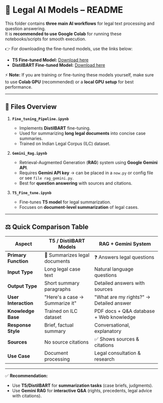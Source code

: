 # 📂 Legal AI Models – README  

This folder contains **three main AI workflows** for legal text processing and question answering.  
It is **recommended to use Google Colab** for running these notebooks/scripts for smooth execution.  

👉 For downloading the fine-tuned models, use the links below:  
- **T5 Fine-tuned Model:** [Download here](https://drive.google.com/drive/folders/17y3umzNhUIXfWu1yEdRSQOc1bRNTWGmy?usp=drive_link)  
- **DistilBART Fine-tuned Model:** [Download here](https://drive.google.com/drive/folders/1SF3LDySBDGAh92S_upl9zO-gvmvexY4Y?usp=sharing)  

⚡ **Note:** If you are training or fine-tuning these models yourself, make sure to use **Colab GPU** (recommended) or a **local GPU setup** for best performance.  

---

## 📑 Files Overview  

1. **`Fine_tuning_Pipeline.ipynb`**  
   - Implements **DistilBART** fine-tuning.  
   - Used for summarizing **long legal documents** into concise case summaries.  
   - Trained on Indian Legal Corpus (ILC) dataset.  

2. **`Gemini_Rag.ipynb`**  
   - Retrieval-Augmented Generation (**RAG**) system using **Google Gemini API**.  
   - Requires **Gemini API key** → can be placed in a `now.py` or config file or see `file rag_gemini.py`.  
   - Best for **question answering** with sources and citations.  

3. **`T5_Fine_tune.ipynb`**  
   - Fine-tunes **T5 model** for legal summarization.  
   - Focuses on **document-level summarization** of legal cases.  

---

## ⚖️ Quick Comparison Table  

| Aspect               | T5 / DistilBART Models | RAG + Gemini System |
|-----------------------|-------------------------|----------------------|
| **Primary Function**  | 📄 Summarizes legal documents | ❓ Answers legal questions |
| **Input Type**        | Long legal case text    | Natural language questions |
| **Output Type**       | Short summary paragraphs | Detailed answers with sources |
| **User Interaction**  | "Here's a case → Summarize it" | "What are my rights?" → Detailed answer |
| **Knowledge Base**    | Trained on ILC dataset | PDF docs + Q&A database + Web knowledge |
| **Response Style**    | Brief, factual summary | Conversational, explanatory |
| **Sources**           | No source citations    | ✅ Shows sources & citations |
| **Use Case**          | Document processing    | Legal consultation & research |

---

✅ **Recommendation:**  
- Use **T5/DistilBART** for **summarization tasks** (case briefs, judgments).  
- Use **Gemini RAG** for **interactive Q&A** (rights, precedents, legal advice with citations).  
